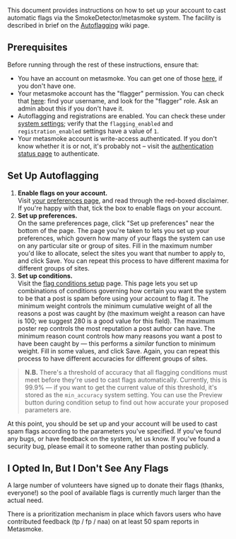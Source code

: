 This document provides instructions on how to set up your account to cast automatic flags via the SmokeDetector/metasmoke system.  The facility is described in brief on the [Autoflagging](Autoflagging) wiki page.

## Prerequisites
Before running through the rest of these instructions, ensure that:

- You have an account on metasmoke. You can get one of those [here](https://metasmoke.erwaysoftware.com/users/sign_up), if you don't have one.
- Your metasmoke account has the "flagger" permission. You can check that [here](https://metasmoke.erwaysoftware.com/users): find your username, and look for the "flagger" role. Ask an admin about this if you don't have it.
- Autoflagging and registrations are enabled. You can check these under [system settings](https://metasmoke.erwaysoftware.com/flagging/settings); verify that the `flagging_enabled` and `registration_enabled` settings have a value of `1`.
- Your metasmoke account is write-access authenticated. If you don't know whether it is or not, it's probably not – visit the [authentication status page](https://metasmoke.erwaysoftware.com/authentication/status) to authenticate.

## Set Up Autoflagging
1. **Enable flags on your account.**  
   Visit [your preferences page](https://metasmoke.erwaysoftware.com/flagging/preferences), and read through the red-boxed disclaimer. If you're happy with that, tick the box to enable flags on your account.
2. **Set up preferences.**  
   On the same preferences page, click "Set up preferences" near the bottom of the page. The page you're taken to lets you set up your preferences, which govern how many of your flags the system can use on any particular site or group of sites. Fill in the maximum number you'd like to allocate, select the sites you want that number to apply to, and click Save. You can repeat this process to have different maxima for different groups of sites.
3. **Set up conditions.**  
   Visit the [flag conditions setup](https://metasmoke.erwaysoftware.com/flagging/conditions/new) page. This page lets you set up combinations of conditions governing how certain you want the system to be that a post is spam before using your account to flag it. The minimum weight controls the minimum cumulative weight of all the reasons a post was caught by (the maximum weight a reason can have is 100; we suggest 280 is a good value for this field). The maximum poster rep controls the most reputation a post author can have. The minimum reason count controls how many reasons you want a post to have been caught by — this performs a *similar* function to minimum weight. Fill in some values, and click Save. Again, you can repeat this process to have different accuracies for different groups of sites.

> **N.B.** There's a threshold of accuracy that all flagging conditions must meet before they're used to cast flags automatically. Currently, this is 99.9% — if you want to get the current value of this threshold, it's stored as the `min_accuracy` system setting. You can use the Preview button during condition setup to find out how accurate your proposed parameters are.

At this point, you should be set up and your account will be used to cast spam flags according to the parameters you've specified. If you've found any bugs, or have feedback on the system, let us know. If you've found a security bug, please email it to someone rather than posting publicly.

## I Opted In, But I Don't See Any Flags

A large number of volunteers have signed up to donate their flags (thanks, everyone!) so the pool of available flags is currently much larger than the actual need.

There is a prioritization mechanism in place which favors users who have contributed feedback (tp / fp / naa) on at least 50 spam reports in Metasmoke.